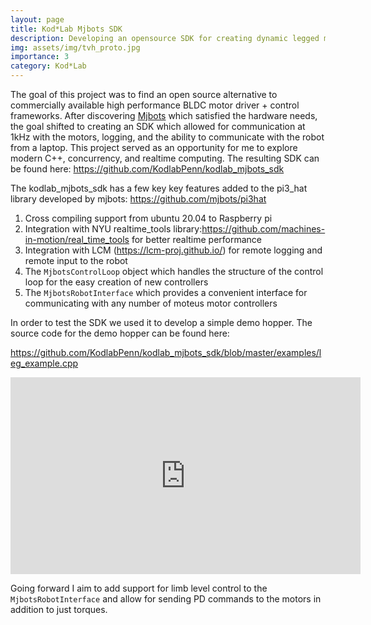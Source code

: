 ```yaml
---
layout: page
title: Kod*Lab Mjbots SDK
description: Developing an opensource SDK for creating dynamic legged machines using the Mjbots motor controllers
img: assets/img/tvh_proto.jpg
importance: 3
category: Kod*Lab
---
```


The goal of this project was to find an open source alternative to commercially
available high performance BLDC motor driver + control frameworks. After discovering
<a href="https://mjbots.com/">Mjbots</a> which satisfied the hardware needs, the goal
shifted to creating an SDK which allowed for communication at 1kHz with the motors, logging,
and the ability to communicate with the robot from a laptop. This project 
served as an opportunity for me to explore modern C++, concurrency, and realtime computing.
The resulting SDK can be found here: 
<a href="https://github.com/KodlabPenn/kodlab_mjbots_sdk">https://github.com/KodlabPenn/kodlab_mjbots_sdk</a>

The kodlab_mjbots_sdk has a few key key features added to the 
pi3_hat library developed by mjbots: <a href="https://github.com/mjbots/pi3hat">https://github.com/mjbots/pi3hat</a>

1. Cross compiling support from ubuntu 20.04 to Raspberry pi
2. Integration with NYU realtime_tools library:<a href="https://github.com/machines-in-motion/real_time_tools">https://github.com/machines-in-motion/real_time_tools</a>
for better realtime performance
3. Integration with LCM (<a href="https://lcm-proj.github.io/">https://lcm-proj.github.io/</a>) for remote logging and remote input to the robot
4.  The `MjbotsControlLoop` object which handles the structure of the control loop for
the easy creation of new controllers
5. The `MjbotsRobotInterface` which provides a convenient interface for communicating with any number
of moteus motor controllers 


In order to test the SDK we used it to develop a simple demo hopper. The
source code for the demo hopper can be found here:
 
 <a href="https://github.com/KodlabPenn/kodlab_mjbots_sdk/blob/master/examples/leg_example.cpp/">https://github.com/KodlabPenn/kodlab_mjbots_sdk/blob/master/examples/leg_example.cpp</a>
 <div class="row">
     <div class="col-sm mt-3 mt-md-0">
        <iframe width="560" height="315" src="https://www.youtube.com/embed/9TqnH6Hkhok" title="YouTube video player" frameborder="0" allow="accelerometer; autoplay; clipboard-write; encrypted-media; gyroscope; picture-in-picture" allowfullscreen></iframe>
    </div>
</div>

Going forward I aim to add support for limb level control to the `MjbotsRobotInterface`
and allow for sending PD commands to the motors in addition to just torques.


